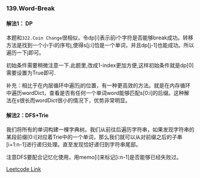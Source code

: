 ### 139.Word-Break

#### 解法1： DP

本题和```322.Coin Change```很相似，令dp[i]表示前i个字符是否能够break成功。转移方法是找到一个小于i的序号j,使得s[j:i]恰是一个单词，并且dp[j-1]也能成功。所以遍历一下j即可。

初始条件需要稍微注意一下.此题里,改成1-index更加方便,这样初始条件就是dp[0]需要设置为True即可.

补充：相比于在内层循环中遍历j的位置，有一种更高效的方法。就是在内存循环中遍历wordDict，查看是否有任何一个单词word能够匹配s[0:i]的后缀。这种解法在s很长而wordDict很小的情况下，优势非常明显。

#### 解法2：DFS+Trie
我们将所有的单词构建一棵字典树。我们从前往后遍历字符串，如果发现字符串的某段前缀[0:i]对应着Trie中的一个单词，那么我们就可以从对前缀之后的子串[i+1:n-1]进行递归处理。直至发现恰好递归到字符串尾部。

注意DFS要配合记忆化使用，用memo[i]来标记[i:n-1]是否能够已经失败过。

[Leetcode Link](https://leetcode.com/problems/word-break)

